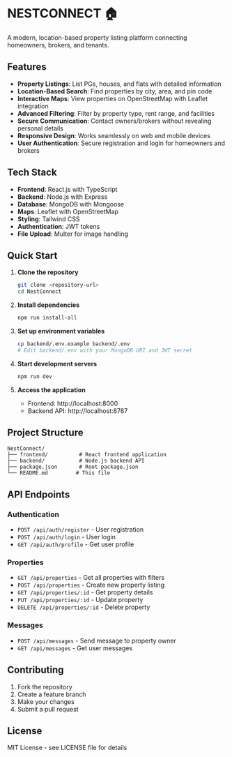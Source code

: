 # NESTCONNECT 🏠

A modern, location-based property listing platform connecting homeowners, brokers, and tenants.

## Features

- **Property Listings**: List PGs, houses, and flats with detailed information
- **Location-Based Search**: Find properties by city, area, and pin code
- **Interactive Maps**: View properties on OpenStreetMap with Leaflet integration
- **Advanced Filtering**: Filter by property type, rent range, and facilities
- **Secure Communication**: Contact owners/brokers without revealing personal details
- **Responsive Design**: Works seamlessly on web and mobile devices
- **User Authentication**: Secure registration and login for homeowners and brokers

## Tech Stack

- **Frontend**: React.js with TypeScript
- **Backend**: Node.js with Express
- **Database**: MongoDB with Mongoose
- **Maps**: Leaflet with OpenStreetMap
- **Styling**: Tailwind CSS
- **Authentication**: JWT tokens
- **File Upload**: Multer for image handling

## Quick Start

1. **Clone the repository**
   ```bash
   git clone <repository-url>
   cd NestConnect
   ```

2. **Install dependencies**
   ```bash
   npm run install-all
   ```

3. **Set up environment variables**
   ```bash
   cp backend/.env.example backend/.env
   # Edit backend/.env with your MongoDB URI and JWT secret
   ```

4. **Start development servers**
   ```bash
   npm run dev
   ```

5. **Access the application**
   - Frontend: http://localhost:8000
   - Backend API: http://localhost:8787

## Project Structure

```
NestConnect/
├── frontend/          # React frontend application
├── backend/           # Node.js backend API
├── package.json       # Root package.json
└── README.md         # This file
```

## API Endpoints

### Authentication
- `POST /api/auth/register` - User registration
- `POST /api/auth/login` - User login
- `GET /api/auth/profile` - Get user profile

### Properties
- `GET /api/properties` - Get all properties with filters
- `POST /api/properties` - Create new property listing
- `GET /api/properties/:id` - Get property details
- `PUT /api/properties/:id` - Update property
- `DELETE /api/properties/:id` - Delete property

### Messages
- `POST /api/messages` - Send message to property owner
- `GET /api/messages` - Get user messages

## Contributing

1. Fork the repository
2. Create a feature branch
3. Make your changes
4. Submit a pull request

## License

MIT License - see LICENSE file for details 